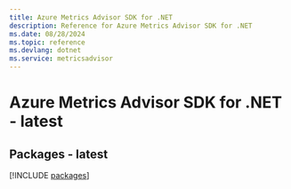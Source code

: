 ```yaml
---
title: Azure Metrics Advisor SDK for .NET
description: Reference for Azure Metrics Advisor SDK for .NET
ms.date: 08/28/2024
ms.topic: reference
ms.devlang: dotnet
ms.service: metricsadvisor
---
```

# Azure Metrics Advisor SDK for .NET - latest
## Packages - latest
[!INCLUDE [packages](metrics-advisor-index.md)]